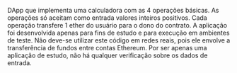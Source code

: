 DApp que implementa uma calculadora com as 4 operações básicas. As operações só aceitam como entrada valores inteiros positivos. Cada operação transfere 1 ether do usuário para o dono do contrato. A aplicação foi desenvolvida apenas para fins de estudo e para execução em ambientes de teste. Não deve-se utilizar este código em redes reais, pois ele envolve a transferência de fundos entre contas Ethereum. Por ser apenas uma aplicação de estudo, não há qualquer verificação sobre os dados de entrada. 
